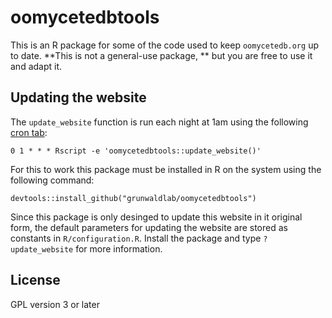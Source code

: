 oomycetedbtools
===============

This is an R package for some of the code used to keep `oomycetedb.org`
up to date. **This is not a general-use package, ** but you are free to
use it and adapt it.

Updating the website
--------------------

The `update_website` function is run each night at 1am using the
following [cron tab](https://en.wikipedia.org/wiki/Cron):

    0 1 * * * Rscript -e 'oomycetedbtools::update_website()'

For this to work this package must be installed in R on the system using
the following command:

    devtools::install_github("grunwaldlab/oomycetedbtools")

Since this package is only desinged to update this website in it
original form, the default parameters for updating the website are
stored as constants in `R/configuration.R`. Install the package and type
`?update_website` for more information.

License
-------

GPL version 3 or later
